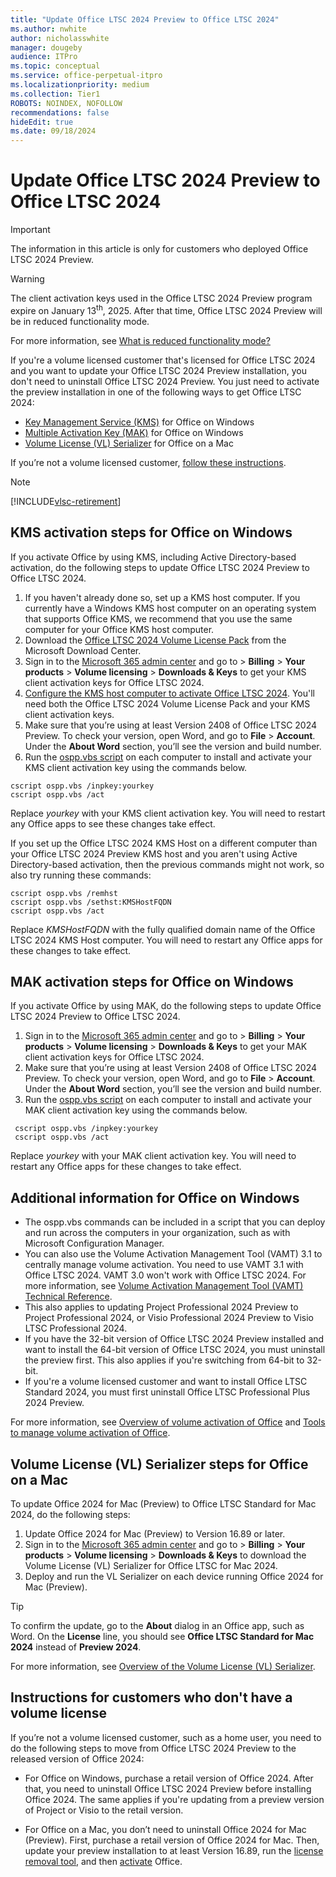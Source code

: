 ```yaml
---
title: "Update Office LTSC 2024 Preview to Office LTSC 2024"
ms.author: nwhite
author: nicholasswhite
manager: dougeby
audience: ITPro
ms.topic: conceptual
ms.service: office-perpetual-itpro
ms.localizationpriority: medium
ms.collection: Tier1
ROBOTS: NOINDEX, NOFOLLOW
recommendations: false
hideEdit: true
ms.date: 09/18/2024
---
```


# Update Office LTSC 2024 Preview to Office LTSC 2024

> [!IMPORTANT]
> The information in this article is only for customers who deployed Office LTSC 2024 Preview.

> [!WARNING]
> The client activation keys used in the Office LTSC 2024 Preview program expire on January 13<sup>th</sup>, 2025. After that time, Office LTSC 2024 Preview will be in reduced functionality mode. 
>
> For more information, see [What is reduced functionality mode?](/microsoft-365-apps/licensing-activation/overview-licensing-activation-microsoft-365-apps#what-is-reduced-functionality-mode)

If you're a volume licensed customer that's licensed for Office LTSC 2024 and you want to update your Office LTSC 2024 Preview installation, you don't need to uninstall Office LTSC 2024 Preview. You just need to activate the preview installation in one of the following ways to get Office LTSC 2024:

- [Key Management Service (KMS)](#kms-activation-steps-for-office-on-windows) for Office on Windows
- [Multiple Activation Key (MAK)](#mak-activation-steps-for-office-on-windows) for Office on Windows
- [Volume License (VL) Serializer](#volume-license-vl-serializer-steps-for-office-on-a-mac) for Office on a Mac

If you’re not a volume licensed customer, [follow these instructions](#instructions-for-customers-who-dont-have-a-volume-license).

> [!NOTE]
> [!INCLUDE[vlsc-retirement](../../includes/vlsc-retired.md)]

## KMS activation steps for Office on Windows

If you activate Office by using KMS, including Active Directory-based activation, do the following steps to update Office LTSC 2024 Preview to Office LTSC 2024.

1. If you haven't already done so, set up a KMS host computer. If you currently have a Windows KMS host computer on an operating system that supports Office KMS, we recommend that you use the same computer for your Office KMS host computer.
2. Download the [Office LTSC 2024 Volume License Pack](https://www.microsoft.com/download/details.aspx?id=106246) from the Microsoft Download Center.
3. Sign in to the [Microsoft 365 admin center](https://admin.microsoft.com/) and go to > **Billing** > **Your products** > **Volume licensing** > **Downloads & Keys** to get your KMS client activation keys for Office LTSC 2024.
4. [Configure the KMS host computer to activate Office LTSC 2024](../../volume-license-activation/configure-a-kms-host-computer-for-office.md). You'll need both the Office LTSC 2024 Volume License Pack and your KMS client activation keys.
5. Make sure that you’re using at least Version 2408 of Office LTSC 2024 Preview. To check your version, open Word, and go to **File** > **Account**. Under the **About Word** section, you’ll see the version and build number.
6. Run the [ospp.vbs script](../../volume-license-activation/tools-to-manage-volume-activation-of-office.md#the-osppvbs-script) on each computer to install and activate your KMS client activation key using the commands below.

```console
cscript ospp.vbs /inpkey:yourkey
cscript ospp.vbs /act
```
Replace *yourkey* with your KMS client activation key. You will need to restart any Office apps to see these changes take effect.

If you set up the Office LTSC 2024 KMS Host on a different computer than your Office LTSC 2024 Preview KMS host and you aren't using Active Directory-based activation, then the previous commands might not work, so also try running these commands:

```console
cscript ospp.vbs /remhst
cscript ospp.vbs /sethst:KMSHostFQDN
cscript ospp.vbs /act
```
Replace *KMSHostFQDN* with the fully qualified domain name of the Office LTSC 2024 KMS Host computer. You will need to restart any Office apps for these changes to take effect.

## MAK activation steps for Office on Windows

If you activate Office by using MAK, do the following steps to update Office LTSC 2024 Preview to Office LTSC 2024.

1. Sign in to the [Microsoft 365 admin center](https://admin.microsoft.com/) and go to > **Billing** > **Your products** > **Volume licensing** > **Downloads & Keys** to get your MAK client activation keys for Office LTSC 2024.
2. Make sure that you’re using at least Version 2408 of Office LTSC 2024 Preview. To check your version, open Word, and go to **File** > **Account**. Under the **About Word** section, you’ll see the version and build number.
3. Run the [ospp.vbs script](../../volume-license-activation/tools-to-manage-volume-activation-of-office.md#the-osppvbs-script) on each computer to install and activate your MAK client activation key using the commands below.

```console
 cscript ospp.vbs /inpkey:yourkey
 cscript ospp.vbs /act
```
Replace *yourkey* with your MAK client activation key. You will need to restart any Office apps for these changes to take effect.

## Additional information for Office on Windows

- The ospp.vbs commands can be included in a script that you can deploy and run across the computers in your organization, such as with Microsoft Configuration Manager.
- You can also use the Volume Activation Management Tool (VAMT) 3.1 to centrally manage volume activation. You need to use VAMT 3.1 with Office LTSC 2024. VAMT 3.0 won't work with Office LTSC 2024. For more information, see [Volume Activation Management Tool (VAMT) Technical Reference](/windows/deployment/volume-activation/volume-activation-management-tool).
- This also applies to updating Project Professional 2024 Preview to Project Professional 2024, or Visio Professional 2024 Preview to Visio LTSC Professional 2024.
- If you have the 32-bit version of Office LTSC 2024 Preview installed and want to install the 64-bit version of Office LTSC 2024, you must uninstall the preview first. This also applies if you're switching from 64-bit to 32-bit.
- If you're a volume licensed customer and want to install Office LTSC Standard 2024, you must first uninstall Office LTSC Professional Plus 2024 Preview.

For more information, see [Overview of volume activation of Office](../../volume-license-activation/plan-volume-activation-of-office.md) and [Tools to manage volume activation of Office](../../volume-license-activation/tools-to-manage-volume-activation-of-office.md).

## Volume License (VL) Serializer steps for Office on a Mac

To update Office 2024 for Mac (Preview) to Office LTSC Standard for Mac 2024, do the following steps:

1. Update Office 2024 for Mac (Preview) to Version 16.89 or later.
2. Sign in to the [Microsoft 365 admin center](https://admin.microsoft.com/) and go to > **Billing** > **Your products** > **Volume licensing** > **Downloads & Keys**  to download the Volume License (VL) Serializer for Office LTSC for Mac 2024.
3. Deploy and run the VL Serializer on each device running Office 2024 for Mac (Preview).

> [!TIP]
> To confirm the update, go to the **About** dialog in an Office app, such as Word. On the **License** line, you should see **Office LTSC Standard for Mac 2024** instead of **Preview 2024**.

For more information, see [Overview of the Volume License (VL) Serializer](/microsoft-365-apps/mac/volume-license-serializer).

## Instructions for customers who don't have a volume license

If you’re not a volume licensed customer, such as a home user, you need to do the following steps to move from Office LTSC 2024 Preview to the released version of Office 2024:

- For Office on Windows, purchase a retail version of Office 2024. After that, you need to uninstall Office LTSC 2024 Preview before installing Office 2024. The same applies if you're updating from a preview version of Project or Visio to the retail version.

- For Office on a Mac, you don’t need to uninstall Office 2024 for Mac (Preview). First, purchase a retail version of Office 2024 for Mac. Then, update your preview installation to at least Version 16.89, run the [license removal tool](https://support.microsoft.com/office/b032c0f6-a431-4dad-83a9-6b727c03b193), and then [activate](https://support.microsoft.com/office/7f6646b1-bb14-422a-9ad4-a53410fcefb2) Office.